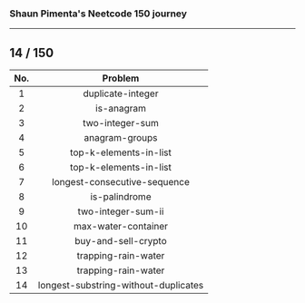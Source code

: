 ### Shaun Pimenta's Neetcode 150 journey
---

## 14 / 150

| No. | Problem           |
|:---:|:-----------------:|
| 1 | duplicate-integer |
| 2 | is-anagram |
| 3 | two-integer-sum |
| 4 | anagram-groups |
| 5 | top-k-elements-in-list |
| 6 | top-k-elements-in-list |
| 7 | longest-consecutive-sequence |
| 8 | is-palindrome |
| 9 | two-integer-sum-ii |
| 10 | max-water-container |
| 11 | buy-and-sell-crypto |
| 12 | trapping-rain-water |
| 13 | trapping-rain-water |
| 14 | longest-substring-without-duplicates |
